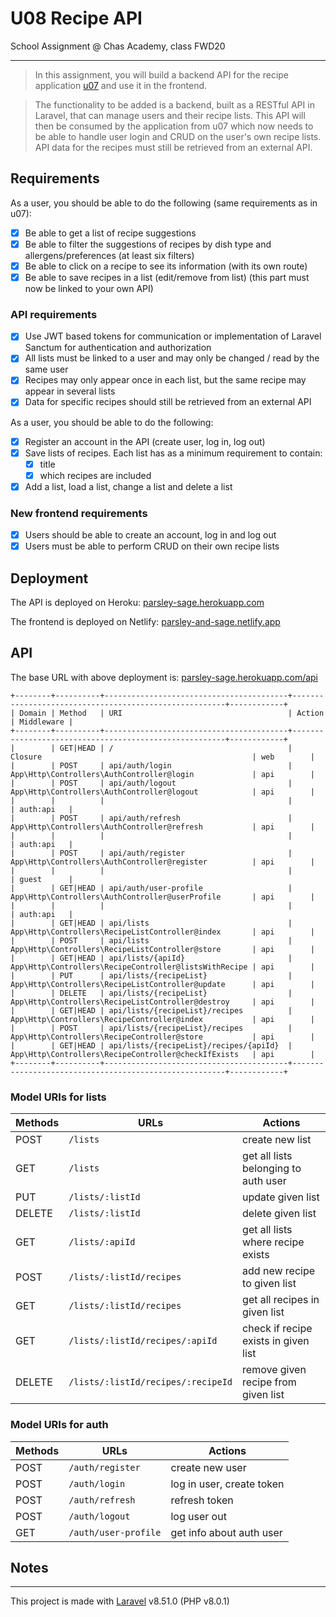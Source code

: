 # U08 Recipe API

School Assignment @ Chas Academy, class FWD20

---

>In this assignment, you will build a backend API for the recipe application [u07](https://github.com/chas-academy/u07-recipe-app-stenwall) and use it in the frontend.

>The functionality to be added is a backend, built as a RESTful API in Laravel, that can manage users and their recipe lists. This API will then be consumed by the application from u07 which now needs to be able to handle user login and CRUD on the user's own recipe lists. API data for the recipes must still be retrieved from an external API.

## Requirements

As a user, you should be able to do the following (same requirements as in u07):

- [x] Be able to get a list of recipe suggestions
- [x] Be able to filter the suggestions of recipes by dish type and allergens/preferences (at least six filters)
- [x] Be able to click on a recipe to see its information (with its own route)
- [x] Be able to save recipes in a list (edit/remove from list) (this part must now be linked to your own API)

### API requirements

- [x] Use JWT based tokens for communication or implementation of Laravel Sanctum for authentication and authorization
- [x] All lists must be linked to a user and may only be changed / read by the same user
- [x] Recipes may only appear once in each list, but the same recipe may appear in several lists
- [x] Data for specific recipes should still be retrieved from an external API

As a user, you should be able to do the following:

- [x] Register an account in the API (create user, log in, log out)
- [x] Save lists of recipes. Each list has as a minimum requirement to contain:
    - [x] title
    - [x] which recipes are included
- [x] Add a list, load a list, change a list and delete a list

### New frontend requirements


- [x] Users should be able to create an account, log in and log out
- [x] Users must be able to perform CRUD on their own recipe lists

## Deployment

The API is deployed on Heroku: [parsley-sage.herokuapp.com](https://parsley-sage.herokuapp.com/)

The frontend is deployed on Netlify: [parsley-and-sage.netlify.app](https://parsley-and-sage.netlify.app/)

## API

The base URL with above deployment is: [parsley-sage.herokuapp.com/api](https://parsley-sage.herokuapp.com/api)

```
+--------+----------+-----------------------------------------+-------------------------------------------------------+------------+
| Domain | Method   | URI                                     | Action                                                | Middleware |
+--------+----------+-----------------------------------------+-------------------------------------------------------+------------+
|        | GET|HEAD | /                                       | Closure                                               | web        |
|        | POST     | api/auth/login                          | App\Http\Controllers\AuthController@login             | api        |
|        | POST     | api/auth/logout                         | App\Http\Controllers\AuthController@logout            | api        |
|        |          |                                         |                                                       | auth:api   |
|        | POST     | api/auth/refresh                        | App\Http\Controllers\AuthController@refresh           | api        |
|        |          |                                         |                                                       | auth:api   |
|        | POST     | api/auth/register                       | App\Http\Controllers\AuthController@register          | api        |
|        |          |                                         |                                                       | guest      |
|        | GET|HEAD | api/auth/user-profile                   | App\Http\Controllers\AuthController@userProfile       | api        |
|        |          |                                         |                                                       | auth:api   |
|        | GET|HEAD | api/lists                               | App\Http\Controllers\RecipeListController@index       | api        |
|        | POST     | api/lists                               | App\Http\Controllers\RecipeListController@store       | api        |
|        | GET|HEAD | api/lists/{apiId}                       | App\Http\Controllers\RecipeController@listsWithRecipe | api        |
|        | PUT      | api/lists/{recipeList}                  | App\Http\Controllers\RecipeListController@update      | api        |
|        | DELETE   | api/lists/{recipeList}                  | App\Http\Controllers\RecipeListController@destroy     | api        |
|        | GET|HEAD | api/lists/{recipeList}/recipes          | App\Http\Controllers\RecipeController@index           | api        |
|        | POST     | api/lists/{recipeList}/recipes          | App\Http\Controllers\RecipeController@store           | api        |
|        | GET|HEAD | api/lists/{recipeList}/recipes/{apiId}  | App\Http\Controllers\RecipeController@checkIfExists   | api        |
+--------+----------+-----------------------------------------+-------------------------------------------------------+------------+
```

### Model URIs for lists

| Methods | URLs | Actions |
|---|---|---|
| POST | `/lists` | create new list |
| GET | `/lists` | get all lists belonging to auth user |
| PUT | `/lists/:listId` | update given list |
| DELETE | `/lists/:listId`| delete given list |
| GET | `/lists/:apiId` | get all lists where recipe exists |
| POST |  `/lists/:listId/recipes` | add new recipe to given list |
| GET | `/lists/:listId/recipes` | get all recipes in given list |
| GET | `/lists/:listId/recipes/:apiId` | check if recipe exists in given list |
| DELETE | `/lists/:listId/recipes/:recipeId` | remove given recipe from given list |

### Model URIs for auth

| Methods | URLs | Actions |
|---|---|---|
| POST | `/auth/register`| create new user |
| POST | `/auth/login` | log in user, create token |
| POST | `/auth/refresh` | refresh token |
| POST | `/auth/logout`| log user out |
| GET | `/auth/user-profile`| get info about auth user |

## Notes

---

This project is made with [Laravel](https://laravel.com/) v8.51.0 (PHP v8.0.1)

